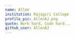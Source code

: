 ```yaml
---
name: Allen
institution: Rajagiri College
profile_pic: AllenAJ.png
quote: Work hard, Code hard...
github_user: AllenAJ
---
```


